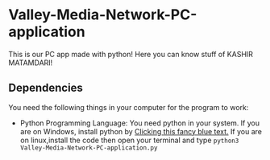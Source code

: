 # Valley-Media-Network-PC-application
This is our PC app made with python! Here you can know stuff of KASHIR MATAMDARI!

## Dependencies
You need the following things in your computer for the program to work:
- Python Programming Language: You need python in your system. If you are on Windows, install python by [Clicking this fancy blue text.](https://python.org/downloads 'Link title') If you are on linux,install the code then open your terminal and type `python3 Valley-Media-Network-PC-application.py`